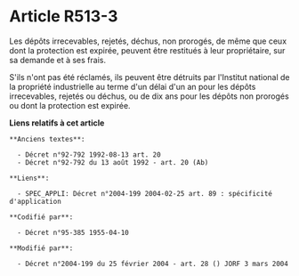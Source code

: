 # Article R513-3

Les dépôts irrecevables, rejetés, déchus, non prorogés, de même que ceux dont la protection est expirée, peuvent être
restitués à leur propriétaire, sur sa demande et à ses frais.

S'ils n'ont pas été réclamés, ils peuvent être détruits par l'Institut national de la propriété industrielle au terme d'un
délai d'un an pour les dépôts irrecevables, rejetés ou déchus, ou de dix ans pour les dépôts non prorogés ou dont la
protection est expirée.

**Liens relatifs à cet article**

	**Anciens textes**:

	  - Décret n°92-792 1992-08-13 art. 20
	  - Décret n°92-792 du 13 août 1992 - art. 20 (Ab)

	**Liens**:

	  - SPEC_APPLI: Décret n°2004-199 2004-02-25 art. 89 : spécificité d'application

	**Codifié par**:

	  - Décret n°95-385 1955-04-10

	**Modifié par**:

	  - Décret n°2004-199 du 25 février 2004 - art. 28 () JORF 3 mars 2004
